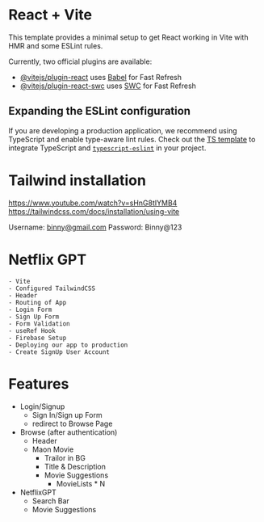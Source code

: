 # React + Vite

This template provides a minimal setup to get React working in Vite with HMR and some ESLint rules.

Currently, two official plugins are available:

- [@vitejs/plugin-react](https://github.com/vitejs/vite-plugin-react/blob/main/packages/plugin-react/README.md) uses [Babel](https://babeljs.io/) for Fast Refresh
- [@vitejs/plugin-react-swc](https://github.com/vitejs/vite-plugin-react-swc) uses [SWC](https://swc.rs/) for Fast Refresh

## Expanding the ESLint configuration

If you are developing a production application, we recommend using TypeScript and enable type-aware lint rules. Check out the [TS template](https://github.com/vitejs/vite/tree/main/packages/create-vite/template-react-ts) to integrate TypeScript and [`typescript-eslint`](https://typescript-eslint.io) in your project.

# Tailwind installation

https://www.youtube.com/watch?v=sHnG8tIYMB4
https://tailwindcss.com/docs/installation/using-vite

Username: binny@gmail.com
Password: Binny@123

# Netflix GPT

    - Vite
    - Configured TailwindCSS
    - Header
    - Routing of App
    - Login Form
    - Sign Up Form
    - Form Validation
    - useRef Hook
    - Firebase Setup
    - Deploying our app to production
    - Create SignUp User Account

# Features

- Login/Signup
  - Sign In/Sign up Form
  - redirect to Browse Page
- Browse (after authentication)
  - Header
  - Maon Movie
    - Trailor in BG
    - Title & Description
    - Movie Suggestions
      - MovieLists \* N
- NetflixGPT
  - Search Bar
  - Movie Suggestions
